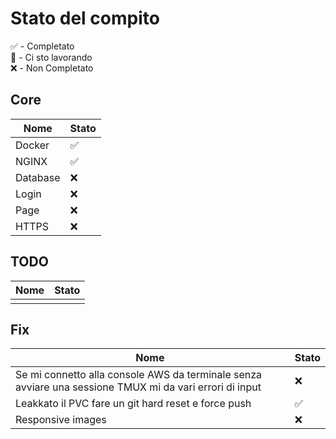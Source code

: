 # Stato del compito

✅ - Completato <br>
🚧 - Ci sto lavorando <br>
❌ - Non Completato <br>

## Core

| Nome     | Stato |
| -------- | ----- |
| Docker   | ✅    |
| NGINX    | ✅    |
| Database | ❌    |
| Login    | ❌    |
| Page     | ❌    |
| HTTPS    | ❌    |

## TODO

| Nome | Stato |
| ---- | ----- |
|      |       |

## Fix

| Nome                                                                                                    | Stato |
| ------------------------------------------------------------------------------------------------------- | ----- |
| Se mi connetto alla console AWS da terminale senza avviare una sessione TMUX mi da vari errori di input | ❌    |
| Leakkato il PVC fare un git hard reset e force push                                                     | ✅    |
| Responsive images                                              | ❌    |
